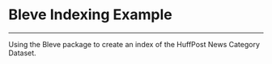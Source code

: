 # Bleve Indexing Example

---

Using the Bleve package to create an index of the HuffPost News Category Dataset.
